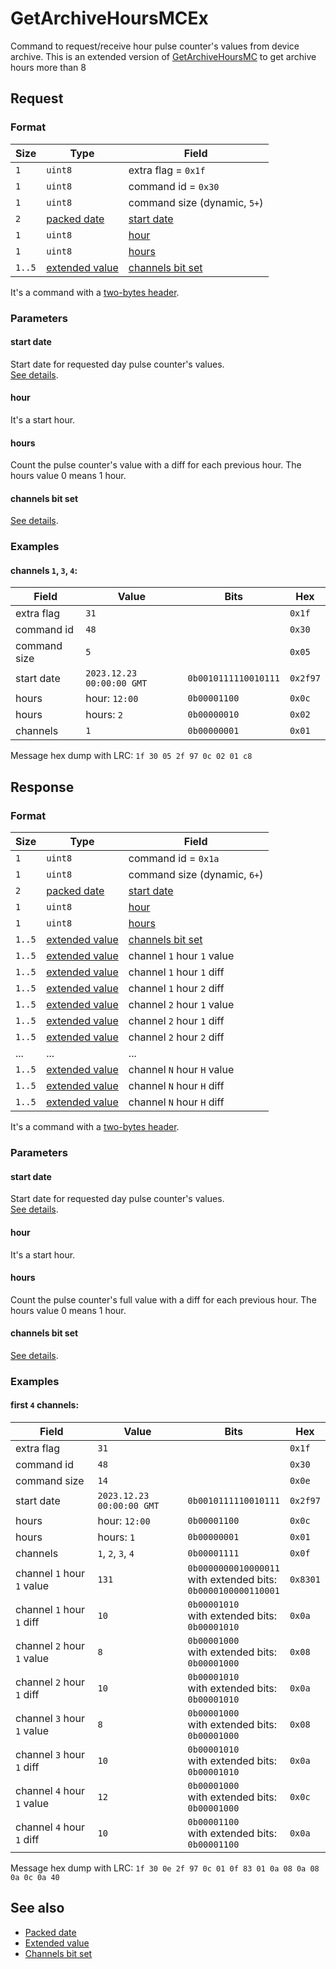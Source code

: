 # GetArchiveHoursMCEx

Command to request/receive hour pulse counter's values from device archive. This is an extended version of [GetArchiveHoursMC](./GetArchiveHoursMC.md) to get archive hours more than 8


## Request

### Format

| Size   | Type                                         | Field                                            |
| ------ | -------------------------------------------- | ------------------------------------------------ |
| `1`    | `uint8`                                       | extra flag = `0x1f`                              |
| `1`    | `uint8`                                       | command id = `0x30`                              |
| `1`    | `uint8`                                       | command size (dynamic, `5+`)                     |
| `2`    | [packed date](../types.md#packed-date)       | [start date](#start-date)                        |
| `1`    | `uint8`                                       | [hour](#hour)                                    |
| `1`    | `uint8`                                       | [hours](#hours)                                  |
| `1..5` | [extended value](../types.md#extended-value) | [channels bit set](../types.md#channels-bit-set) |

It's a command with a [two-bytes header](../message.md#command-with-a-two-bytes-header).

### Parameters

#### **start date**

Start date for requested day pulse counter's values.
<br>
[See details](../types.md#packed-date).

#### **hour**

It's a start hour.

#### **hours**

Count the pulse counter's value with a diff for each previous hour. The hours value 0 means 1 hour.

#### **channels bit set**

[See details](../types.md#channels-bit-set).

### Examples

#### channels `1`, `3`, `4`:

| Field        | Value                     | Bits                 | Hex      |
| ------------ | ------------------------- | -------------------- | -------- |
| extra flag   | `31`                      |                      | `0x1f`   |
| command id   | `48`                      |                      | `0x30`   |
| command size | `5`                       |                      | `0x05`   |
| start date   | `2023.12.23 00:00:00 GMT` | `0b0010111110010111` | `0x2f97` |
| hours        | hour: `12:00`             | `0b00001100`         | `0x0c`   |
| hours        | hours: `2`                | `0b00000010`         | `0x02`   |
| channels     | `1`                       | `0b00000001`         | `0x01`   |

Message hex dump with LRC: `1f 30 05 2f 97 0c 02 01 c8`


## Response

### Format

| Size   | Type                                         | Field                                            |
| ------ | -------------------------------------------- | ------------------------------------------------ |
| `1`    | `uint8`                                       | command id = `0x1a`                              |
| `1`    | `uint8`                                       | command size (dynamic, `6+`)                     |
| `2`    | [packed date](../types.md#packed-date)       | [start date](#start-date)                        |
| `1`    | `uint8`                                         | [hour](#hour)                                    |
| `1`    | `uint8`                                         | [hours](#hours)                                  |
| `1..5` | [extended value](../types.md#extended-value) | [channels bit set](../types.md#channels-bit-set) |
| `1..5` | [extended value](../types.md#extended-value) | channel `1` hour `1` value                       |
| `1..5` | [extended value](../types.md#extended-value) | channel `1` hour `1` diff                        |
| `1..5` | [extended value](../types.md#extended-value) | channel `1` hour `2` diff                        |
| `1..5` | [extended value](../types.md#extended-value) | channel `2` hour `1` value                       |
| `1..5` | [extended value](../types.md#extended-value) | channel `2` hour `1` diff                        |
| `1..5` | [extended value](../types.md#extended-value) | channel `2` hour `2` diff                        |
| ...    | ...                                          | ...                                              |
| `1..5` | [extended value](../types.md#extended-value) | channel `N` hour `H` value                       |
| `1..5` | [extended value](../types.md#extended-value) | channel `N` hour `H` diff                        |
| `1..5` | [extended value](../types.md#extended-value) | channel `N` hour `H` diff                        |

It's a command with a [two-bytes header](../message.md#command-with-a-two-bytes-header).

### Parameters

#### **start date**

Start date for requested day pulse counter's values.
<br>
[See details](../types.md#packed-date).

#### **hour**

It's a start hour.

#### **hours**

Count the pulse counter's full value with a diff for each previous hour. The hours value 0 means 1 hour.

#### **channels bit set**

[See details](../types.md#channels-bit-set).

### Examples

#### first `4` channels:

| Field                      | Value                     | Bits                                                                | Hex      |
| -------------------------- | ------------------------- | ------------------------------------------------------------------- | -------- |
| extra flag                 | `31`                      |                                                                     | `0x1f`   |
| command id                 | `48`                      |                                                                     | `0x30`   |
| command size               | `14`                      |                                                                     | `0x0e`   |
| start date                 | `2023.12.23 00:00:00 GMT` | `0b0010111110010111`                                                | `0x2f97` |
| hours                      | hour: `12:00`             | `0b00001100`                                                        | `0x0c`   |
| hours                      | hours: `1`                | `0b00000001`                                                        | `0x01`   |
| channels                   | `1`, `2`, `3`, `4`        | `0b00001111`                                                        | `0x0f`   |
| channel `1` hour `1` value | `131`                     | `0b0000000010000011`<br>with extended bits:<br>`0b0000100000110001` | `0x8301` |
| channel `1` hour `1` diff  | `10`                      | `0b00001010`<br>with extended bits:<br>`0b00001010`                 | `0x0a`   |
| channel `2` hour `1` value | `8`                       | `0b00001000`<br>with extended bits:<br>`0b00001000`                 | `0x08`   |
| channel `2` hour `1` diff  | `10`                      | `0b00001010`<br>with extended bits:<br>`0b00001010`                 | `0x0a`   |
| channel `3` hour `1` value | `8`                       | `0b00001000`<br>with extended bits:<br>`0b00001000`                 | `0x08`   |
| channel `3` hour `1` diff  | `10`                      | `0b00001010`<br>with extended bits:<br>`0b00001010`                 | `0x0a`   |
| channel `4` hour `1` value | `12`                      | `0b00001000`<br>with extended bits:<br>`0b00001000`                 | `0x0c`   |
| channel `4` hour `1` diff  | `10`                      | `0b00001100`<br>with extended bits:<br>`0b00001100`                 | `0x0a`   |

Message hex dump with LRC: `1f 30 0e 2f 97 0c 01 0f 83 01 0a 08 0a 08 0a 0c 0a 40`


## See also

* [Packed date](../types.md#packed-date)
* [Extended value](../types.md#extended-value)
* [Channels bit set](../types.md#channels-bit-set)
